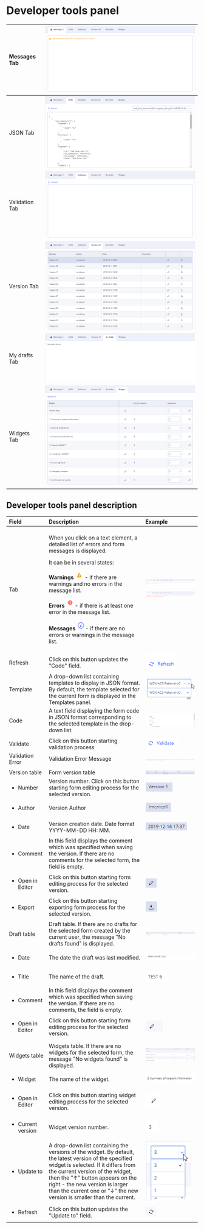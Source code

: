 # Developer tools panel

| Messages Tab | ![](../../../.gitbook/assets/34834104.png) |
| :--- | :--- |
| JSON Tab | ![](../../../.gitbook/assets/34834103.png) |
| Validation Tab | ![](../../../.gitbook/assets/34834106.png) |
| Version Tab | ![](../../../.gitbook/assets/34834109.png) |
| My drafts Tab | ![](../../../.gitbook/assets/34834110.png) |
| Widgets Tab | ![](../../../.gitbook/assets/34834111.png) |

## Developer tools panel description <a id="Developertoolspanel-Developertoolspaneldescription"></a>

<table>
  <thead>
    <tr>
      <th style="text-align:left">Field</th>
      <th style="text-align:left">Description</th>
      <th style="text-align:left">Example</th>
    </tr>
  </thead>
  <tbody>
    <tr>
      <td style="text-align:left"></td>
      <td style="text-align:left"></td>
      <td style="text-align:left"></td>
    </tr>
    <tr>
      <td style="text-align:left">Tab</td>
      <td style="text-align:left">
        <p>When you click on a text element, a detailed list of errors and form messages
          is displayed.</p>
        <p>It can be in several states:</p>
        <p><b>Warnings</b> 
          <img src="../../../.gitbook/assets/34834086.png" alt/>- if there are warnings and no errors in the message list.</p>
        <p><b>Errors</b> 
          <img src="../../../.gitbook/assets/34834087.png" alt/>- if there is at least one error in the message list.</p>
        <p><b>Messages</b> 
          <img src="../../../.gitbook/assets/34834088.png" alt/>- if there are no errors or warnings in the message list.</p>
      </td>
      <td style="text-align:left">
        <p>
          <img src="../../../.gitbook/assets/34834284.png" alt/>
        </p>
        <p>
          <img src="../../../.gitbook/assets/34834283.png" alt/>
        </p>
      </td>
    </tr>
    <tr>
      <td style="text-align:left"></td>
      <td style="text-align:left"></td>
      <td style="text-align:left"></td>
    </tr>
    <tr>
      <td style="text-align:left">Refresh</td>
      <td style="text-align:left">Click on this button updates the &quot;Code&quot; field.</td>
      <td style="text-align:left">
        <img src="../../../.gitbook/assets/34834285.png" alt/>
      </td>
    </tr>
    <tr>
      <td style="text-align:left">Template</td>
      <td style="text-align:left">A drop-down list containing templates to display in JSON format. By default,
        the template selected for the current form is displayed in the Templates
        panel.</td>
      <td style="text-align:left">
        <img src="../../../.gitbook/assets/34834288.png" alt/>
      </td>
    </tr>
    <tr>
      <td style="text-align:left">Code</td>
      <td style="text-align:left">A text field displaying the form code in JSON format corresponding to
        the selected template in the drop-down list.</td>
      <td style="text-align:left">
        <img src="../../../.gitbook/assets/34834286.png" alt/>
      </td>
    </tr>
    <tr>
      <td style="text-align:left"></td>
      <td style="text-align:left"></td>
      <td style="text-align:left"></td>
    </tr>
    <tr>
      <td style="text-align:left">Validate</td>
      <td style="text-align:left">Click on this button starting validation process</td>
      <td style="text-align:left">
        <img src="../../../.gitbook/assets/34834289.png" alt/>
      </td>
    </tr>
    <tr>
      <td style="text-align:left">Validation Error</td>
      <td style="text-align:left">Validation Error Message</td>
      <td style="text-align:left">
        <img src="../../../.gitbook/assets/34835162.png" alt/>
      </td>
    </tr>
    <tr>
      <td style="text-align:left"></td>
      <td style="text-align:left"></td>
      <td style="text-align:left"></td>
    </tr>
    <tr>
      <td style="text-align:left">Version table</td>
      <td style="text-align:left">Form version table</td>
      <td style="text-align:left">
        <img src="../../../.gitbook/assets/34834290.png" alt/>
      </td>
    </tr>
    <tr>
      <td style="text-align:left">
        <ul>
          <li>Number</li>
        </ul>
      </td>
      <td style="text-align:left">Version number. Click on this button starting form editing process for
        the selected version.</td>
      <td style="text-align:left">
        <img src="../../../.gitbook/assets/34834291.png" alt/>
      </td>
    </tr>
    <tr>
      <td style="text-align:left">
        <ul>
          <li>Author</li>
        </ul>
      </td>
      <td style="text-align:left">Version Author</td>
      <td style="text-align:left">
        <img src="../../../.gitbook/assets/34834292.png" alt/>
      </td>
    </tr>
    <tr>
      <td style="text-align:left">
        <ul>
          <li>Date</li>
        </ul>
      </td>
      <td style="text-align:left">Version creation date. Date format YYYY-MM-DD HH: MM.</td>
      <td style="text-align:left">
        <img src="../../../.gitbook/assets/34834293.png" alt/>
      </td>
    </tr>
    <tr>
      <td style="text-align:left">
        <ul>
          <li>Comment</li>
        </ul>
      </td>
      <td style="text-align:left">In this field displays the comment which was specified when saving the
        version. If there are no comments for the selected form, the field is empty.</td>
      <td
      style="text-align:left"></td>
    </tr>
    <tr>
      <td style="text-align:left">
        <ul>
          <li>Open in Editor</li>
        </ul>
      </td>
      <td style="text-align:left">Click on this button starting form editing process for the selected version.</td>
      <td
      style="text-align:left">
        <img src="../../../.gitbook/assets/34834294.png" alt/>
        </td>
    </tr>
    <tr>
      <td style="text-align:left">
        <ul>
          <li>Export</li>
        </ul>
      </td>
      <td style="text-align:left">Click on this button starting exporting form process for the selected
        version.</td>
      <td style="text-align:left">
        <img src="../../../.gitbook/assets/34834295.png" alt/>
      </td>
    </tr>
    <tr>
      <td style="text-align:left"></td>
      <td style="text-align:left"></td>
      <td style="text-align:left"></td>
    </tr>
    <tr>
      <td style="text-align:left">Draft table</td>
      <td style="text-align:left">Draft table. If there are no drafts for the selected form created by the
        current user, the message &quot;No drafts found&quot; is displayed.</td>
      <td
      style="text-align:left">
        <img src="../../../.gitbook/assets/34834296.png" alt/>
        </td>
    </tr>
    <tr>
      <td style="text-align:left">
        <ul>
          <li>Date</li>
        </ul>
      </td>
      <td style="text-align:left">The date the draft was last modified.</td>
      <td style="text-align:left">
        <img src="../../../.gitbook/assets/34834100.png" alt/>
      </td>
    </tr>
    <tr>
      <td style="text-align:left">
        <ul>
          <li>Title</li>
        </ul>
      </td>
      <td style="text-align:left">The name of the draft.</td>
      <td style="text-align:left">
        <img src="../../../.gitbook/assets/34834101.png" alt/>
      </td>
    </tr>
    <tr>
      <td style="text-align:left">
        <ul>
          <li>Comment</li>
        </ul>
      </td>
      <td style="text-align:left">In this field displays the comment which was specified when saving the
        version. If there are no comments, the field is empty.</td>
      <td style="text-align:left"></td>
    </tr>
    <tr>
      <td style="text-align:left">
        <ul>
          <li>Open in Editor</li>
        </ul>
      </td>
      <td style="text-align:left">Click on this button starting form editing process for the selected version.</td>
      <td
      style="text-align:left">
        <img src="../../../.gitbook/assets/34834098.png" alt/>
        </td>
    </tr>
    <tr>
      <td style="text-align:left"></td>
      <td style="text-align:left"></td>
      <td style="text-align:left"></td>
    </tr>
    <tr>
      <td style="text-align:left">Widgets table</td>
      <td style="text-align:left">Widgets table. If there are no widgets for the selected form, the message
        &quot;No widgets found&quot; is displayed.</td>
      <td style="text-align:left">
        <img src="../../../.gitbook/assets/34834298.png" alt/>
      </td>
    </tr>
    <tr>
      <td style="text-align:left">
        <ul>
          <li>Widget</li>
        </ul>
      </td>
      <td style="text-align:left">The name of the widget.</td>
      <td style="text-align:left">
        <img src="../../../.gitbook/assets/34834308.png" alt/>
      </td>
    </tr>
    <tr>
      <td style="text-align:left">
        <ul>
          <li>Open in Editor</li>
        </ul>
      </td>
      <td style="text-align:left">Click on this button starting widget editing process for the selected
        version.</td>
      <td style="text-align:left">
        <img src="../../../.gitbook/assets/34834307.png" alt/>
      </td>
    </tr>
    <tr>
      <td style="text-align:left">
        <ul>
          <li>Current version</li>
        </ul>
      </td>
      <td style="text-align:left">Widget version number.</td>
      <td style="text-align:left">
        <img src="../../../.gitbook/assets/34834309.png" alt/>
      </td>
    </tr>
    <tr>
      <td style="text-align:left">
        <ul>
          <li>Update to</li>
        </ul>
      </td>
      <td style="text-align:left">A drop-down list containing the versions of the widget. By default, the
        latest version of the specified widget is selected. If it differs from
        the current version of the widget, then the &quot;&#x2191;&quot; button
        appears on the right - the new version is larger than the current one or
        &quot;&#x2193;&quot; the new version is smaller than the current.</td>
      <td
      style="text-align:left">
        <img src="../../../.gitbook/assets/34834305.png" alt/>
        </td>
    </tr>
    <tr>
      <td style="text-align:left">
        <ul>
          <li>Refresh</li>
        </ul>
      </td>
      <td style="text-align:left">Click on this button updates the &quot;Update to&quot; field.</td>
      <td
      style="text-align:left">
        <img src="../../../.gitbook/assets/34834304.png" alt/>
        </td>
    </tr>
  </tbody>
</table>

